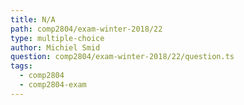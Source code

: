 ```yaml
---
title: N/A
path: comp2804/exam-winter-2018/22
type: multiple-choice
author: Michiel Smid
question: comp2804/exam-winter-2018/22/question.ts
tags:
  - comp2804
  - comp2804-exam
---
```

